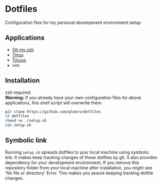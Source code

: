 # Dotfiles

Configuration files for my personal development environment setup

## Applications

- [Oh my zsh](https://github.com/robbyrussell/oh-my-zsh)
- [Tmux](https://tmux.github.io/)
- [Tmuxp](https://github.com/tony/tmuxp)
- vim

## Installation

zsh required.  
**Warning:** If you already have your own configuration files for above applications, this shell script will overwrite them.

```sh
git clone https://github.com/gloorx/dotfiles
cd dotfiles
chmod +x ./setup.sh
zsh setup.sh
```

## Symbolic link

Running `setup.sh` spreads dotfiles to your local machine using symbolic link. It makes keep tracking changes of these dotfiles by git. It also provides dependency for your development environment. If you remove this repository folder from your local machine after installation, you might see 'No file or directory' Error. This makes you assure keeping tracking dotfile changes.
